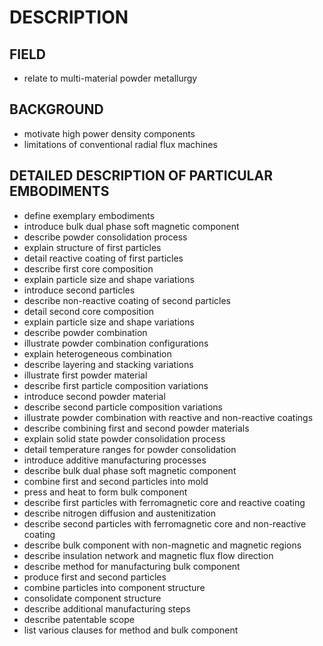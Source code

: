 # DESCRIPTION

## FIELD

- relate to multi-material powder metallurgy

## BACKGROUND

- motivate high power density components
- limitations of conventional radial flux machines

## DETAILED DESCRIPTION OF PARTICULAR EMBODIMENTS

- define exemplary embodiments
- introduce bulk dual phase soft magnetic component
- describe powder consolidation process
- explain structure of first particles
- detail reactive coating of first particles
- describe first core composition
- explain particle size and shape variations
- introduce second particles
- describe non-reactive coating of second particles
- detail second core composition
- explain particle size and shape variations
- describe powder combination
- illustrate powder combination configurations
- explain heterogeneous combination
- describe layering and stacking variations
- illustrate first powder material
- describe first particle composition variations
- introduce second powder material
- describe second particle composition variations
- illustrate powder combination with reactive and non-reactive coatings
- describe combining first and second powder materials
- explain solid state powder consolidation process
- detail temperature ranges for powder consolidation
- introduce additive manufacturing processes
- describe bulk dual phase soft magnetic component
- combine first and second particles into mold
- press and heat to form bulk component
- describe first particles with ferromagnetic core and reactive coating
- describe nitrogen diffusion and austenitization
- describe second particles with ferromagnetic core and non-reactive coating
- describe bulk component with non-magnetic and magnetic regions
- describe insulation network and magnetic flux flow direction
- describe method for manufacturing bulk component
- produce first and second particles
- combine particles into component structure
- consolidate component structure
- describe additional manufacturing steps
- describe patentable scope
- list various clauses for method and bulk component


